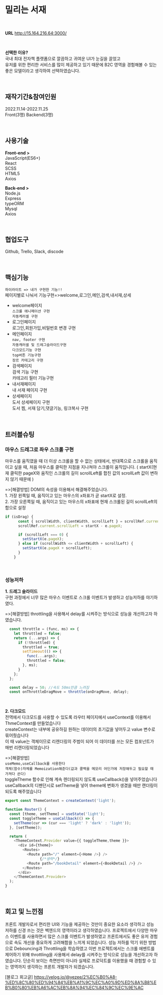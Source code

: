 # 밀리는 서재

<br/>

**URL** http://15.164.216.64:3000/

<br/>

**선택한 이유?**  
국내 최대 전자책 플랫폼으로 깔끔하고 귀여운 UI가 눈길을 끌었고                
유저를 위한 편리한 서비스를 많이 제공하고 있기 때문에 B2C 영역을 경험해볼 수 있는 좋은 모델이라고 생각하여 선택하였습니다. 

<br/>

## 재작기간&참여인원
2022.11.14-2022.11.25   
Front(3명) Backend(3명)

  <br/>
  
## 사용기술
**Front-end >**            
JavaScript(ES6+)    
React   
SCSS  
HTML5       
Axios     

**Back-end >**            
Node.js     
Express     
typeORM     
Mysql       
Axios     

<br/>

## 협업도구     
Github, Trello, Slack, discode

<br/>

## 핵심기능
`하이라이트 => 내가 구현한 기능!!`  
페이지별로 나눠서 기능구현=>welcome,로그인,메인,검색,내서재,상세    

* welcome페이지    
`스크롤 에니메이션 구현`    
`자동케러셀 구현`    
* 로그인페이지    
로그인,회원가입,비밀번호 변경 구현   
* 메인페이지   
`nav, footer 구현`    
`자동캐러셀 및 드레그슬라이드구현`   
`다크모드기능 구현`   
`top버튼 기능구현`    
`장르 카테고리 구현`    
* 검색페이지   
검색 기능 구현    
카테고리 필터 기능구현    
* 내서재페이지    
내 서재 페이지 구현   
* 상세페이지   
도서 상세페이지 구현   
도서 찜, 서재 담기,댓글기능, 링크복사 구현   

<br/>

## 트러블슈팅
### 마우스 드레그로 좌우 스크롤 구현       
마우스를 움직였을 때 더 이상 스크롤을 할 수 없는 상태에서, 반대쪽으로 스크롤을 움직이고 싶을 때, 처음 마우스를 클릭한 지점을 지나쳐야 스크롤이 움직입니다. ( startX(현재 클릭한 pageX와 움직인 스크롤의 길이 scrollLeft를 합친 값의 scrollLeft 값이 변하지 않기 때문에 )

=>[해결방법] DOM의 속성을 이용해서 해결해주었습니다.            
    1. 가장 왼쪽일 때, 움직이고 있는 마우스의 x좌표가 곧 startX로 설정.            
    2. 가장 오른쪽일 때, 움직이고 있는 마우스의 x좌표에 현재 스크롤된 길이 scrollLeft의 합으로 설정               
    
```js
if (isDrag) {
      const { scrollWidth, clientWidth, scrollLeft } = scrollRef.current;
      scrollRef.current.scrollLeft = startX - e.pageX;

      if (scrollLeft === 0) {
        setStartX(e.pageX);
      } else if (scrollWidth <= clientWidth + scrollLeft) {
        setStartX(e.pageX + scrollLeft);
      }
    }
```  

<br/>

### 성능저하
**1. 드레그 슬라이드**      
구현 과정에서 너무 많은 마우스 이벤트로 스크롤 이벤트가 발생하고 성능저하를 야기하였다.       

=>[해결방법]
 throttling을 사용해서 delay를 시켜주는 방식으로 성능을 개선하고자 하였습니다.         

```js
  const throttle = (func, ms) => {
    let throttled = false;
    return (...args) => {
      if (!throttled) {
        throttled = true;
        setTimeout(() => {
          func(...args);
          throttled = false;
        }, ms);
      }
    };
  };

  const delay = 50; //속도 50ms만큼 느려짐
  const onThrottleDragMove = throttle(onDragMove, delay);
```

<br/>

**2. 다크모드**         
전역에서 다크모드를 사용할 수 있도록 라우터 페이지에서 useContext를 이용해서 ThmeContext를 만들었습니다         
createContext는 내부에 공유하길 원하는 데이터의 초기값을 넣어두고 value 변수로 묶어줬습니다         
이 때 value는 객체이므로 리렌더링의 주범이 되어 이 데이터를 쓰는 모든 컴포넌트가 매번 리렌더링되었습니다         

=>[해결방법]   
`useMemo,useCallback를 사용한다`           
`객체(함수)자체를 Memoization해준다(값과 콜백을 메모리 어딘가에 저장해두고 필요할 때 가져다 쓴다)`  
toggleTheme 함수로 인해 계속 렌더링되지 않도록 useCallback()을 넣어주었습니다      
useCallback의 디펜던시로 setTheme을 넣어 theme에 변화가 생겼을 때만 랜더링이 되도록 해주었습니다

```js
export const ThemeContext = createContext('light');

function Router() {
  const [theme, setTheme] = useState('light');
  const toggleTheme = useCallback(() => {
    setTheme(cur => (cur === 'light' ? 'dark' : 'light'));
  }, [setTheme]);

  return (
    <ThemeContext.Provider value={{ toggleTheme,theme }}>
      <div id={theme}>
        <Routes>
          <Route path="/" element={<Home />} />
          		{/*생략*/}
          <Route path="/bookDetail" element={<BookDetail />} />
        </Routes>
      </div>
    </ThemeContext.Provider>
  );
}
```

<br/>

## 회고 및 느낀점
프론트 개발자로서 편리한 UI와 기능을 제공하는 것만이 중요한 요소라 생각하고 성능 저하를 신경 쓰는 것은 벡엔드의 영역이라고 생각하였습니다. 
프로젝트에서 다양한 마우스 이벤트를 사용하면서 많은 스크롤 이벤트가 발생하였고 프론트에서도 좋은 유저 경험으로 속도 개선을 중요하게 고려해함을 느끼게 되었습니다. 
성능 저하를 막기 위한 방법으로 Debouncing과 Throttling을 학습하였고
이번 프로젝트에서는 스크롤 에벤트를 제어하기 위해 throttling을 사용해서 delay를 시켜주는 방식으로 성능을 개선하고자 하였습니다. 
단순히 보이는 측면만이 아니라 실제로 프로덕트를 이용했을 때 경험할 수 있는 영역까지 생각하는 프론트 개발자가 되겠습니다.


[블로그 회고글]
https://velog.io/@yezee/2%EC%B0%A8-%ED%8C%80%ED%94%84%EB%A1%9C%EC%A0%9D%ED%8A%B8%EB%B0%80%EB%A6%AC%EB%8A%94%EC%84%9C%EC%9E%AC
